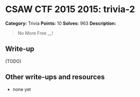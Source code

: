 # CSAW CTF 2015 2015: trivia-2

**Category:** Trivia
**Points:** 10
**Solves:** 963
**Description:**

> No More Free __!


## Write-up

(TODO)

## Other write-ups and resources

* none yet
